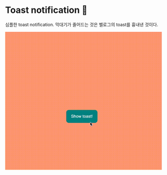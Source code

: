 # Toast notification 🔔

심플한 toast notification. 막대기가 줄어드는 것은 벨로그의 toast를 흉내낸 것이다.

![toast notification gif](https://github.com/lyj-ooz/ui-practice/blob/master/toast/0521.gif)
